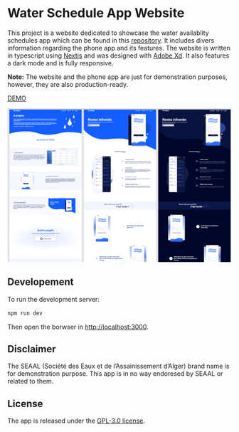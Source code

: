 # Water Schedule App Website

This project is a website dedicated to showcase the water availablity schedules app which can be found in this [repository](https://github.com/medchek/water-schedule-app). It includes divers information regarding the phone app and its features. The website is written in typescript using [Nextjs](https://nextjs.org/) and was designed with [Adobe Xd](https://www.adobe.com/products/xd.html). It also features a dark mode and is fully responsive.

**Note:** The website and the phone app are just for demonstration purposes, however, they are also production-ready.

[DEMO](https://water-schedule-website.vercel.app/)

<p align="center">
  <img src="./.github/app-showcase.png" />
</p>

## Developement

To run the development server:

```bash
npm run dev
```

Then open the borwser in [http://localhost:3000](http://localhost:3000).

## Disclaimer

The SEAAL (Société des Eaux et de l’Assainissement d’Alger) brand name is for demonstration purpose. This app is in no way endoresed by SEAAL or related to them.

## License

The app is released under the [GPL-3.0 license](https://www.gnu.org/licenses/gpl-3.0.en.html).
